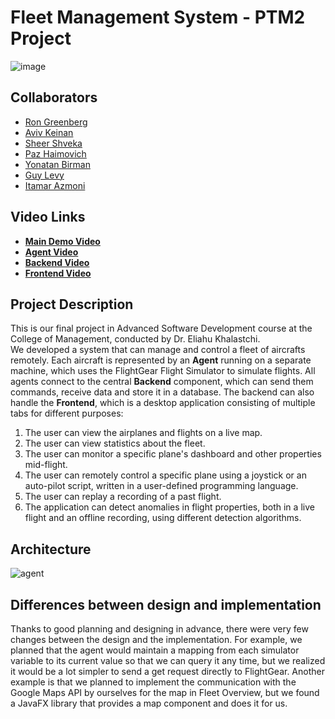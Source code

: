 # Fleet Management System - PTM2 Project  
![image](https://user-images.githubusercontent.com/89278943/175933508-e03b7df9-d12f-4e1b-bee1-69dbfd34111b.png)
## Collaborators
- [Ron Greenberg](https://github.com/RonGreenberg)
- [Aviv Keinan](https://github.com/avivk9)
- [Sheer Shveka](https://github.com/SheerShveka)
- [Paz Haimovich](https://github.com/pazhaimovich)
- [Yonatan Birman](https://github.com/yonatan1710)
- [Guy Levy](https://github.com/guylevy2307)
- [Itamar Azmoni](https://github.com/Itamar-Azmoni)
## Video Links
- [**Main Demo Video**](https://youtu.be/ctTXNjZxCc4)
- [**Agent Video**](https://youtu.be/n_ZONatYvXc)
- [**Backend Video**](https://youtu.be/yWrjw7Z6XQg)
- [**Frontend Video**](https://youtu.be/sMqKhha4m-M)
## Project Description
This is our final project in Advanced Software Development course at the College of Management, conducted by Dr. Eliahu Khalastchi.  
We developed a system that can manage and control a fleet of aircrafts remotely. Each aircraft is represented by an **Agent** running on a separate machine, which uses the FlightGear Flight Simulator to simulate flights. All agents connect to the central **Backend** component, which can send them commands, receive data and store it in a database. The backend can also handle the **Frontend**, which is a desktop application consisting of multiple tabs for different purposes:  
1) The user can view the airplanes and flights on a live map.  
2) The user can view statistics about the fleet.  
3) The user can monitor a specific plane's dashboard and other properties mid-flight.  
4) The user can remotely control a specific plane using a joystick or an auto-pilot script, written in a user-defined programming language.  
5) The user can replay a recording of a past flight.  
6) The application can detect anomalies in flight properties, both in a live flight and an offline recording, using different detection algorithms.
## Architecture
![agent](https://user-images.githubusercontent.com/89278943/167743108-7f6f4432-08a3-465e-b814-1f1fe924b901.jpg)  
## Differences between design and implementation
Thanks to good planning and designing in advance, there were very few changes between the design and the implementation. For example, we planned that the agent would maintain a mapping from each simulator variable to its current value so that we can query it any time, but we realized it would be a lot simpler to send a get request directly to FlightGear. Another example is that we planned to implement the communication with the Google Maps API by ourselves for the map in Fleet Overview, but we found a JavaFX library that provides a map component and does it for us.